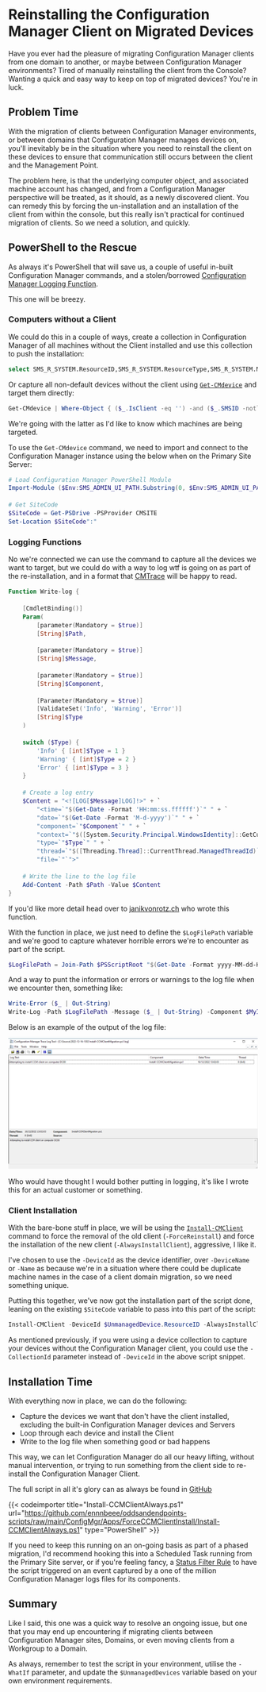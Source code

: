 # Reinstalling the Configuration Manager Client on Migrated Devices


Have you ever had the pleasure of migrating Configuration Manager clients from one domain to another, or maybe between Configuration Manager environments? Tired of manually reinstalling the client from the Console? Wanting a quick and easy way to keep on top of migrated devices? You're in luck.

## Problem Time

With the migration of clients between Configuration Manager environments, or between domains that Configuration Manager manages devices on, you'll inevitably be in the situation where you need to reinstall the client on these devices to ensure that communication still occurs between the client and the Management Point.

The problem here, is that the underlying computer object, and associated machine account has changed, and from a Configuration Manager perspective will be treated, as it should, as a newly discovered client. You can remedy this by forcing the un-installation and an installation of the client from within the console, but this really isn't practical for continued migration of clients. So we need a solution, and quickly.

## PowerShell to the Rescue

As always it's PowerShell that will save us, a couple of useful in-built Configuration Manager commands, and a stolen/borrowed [Configuration Manager Logging Function](https://janikvonrotz.ch/2017/10/26/powershell-logging-in-cmtrace-format/).

This one will be breezy.

### Computers without a Client

We could do this in a couple of ways, create a collection in Configuration Manager of all machines without the Client installed and use this collection to push the installation:

```SQL
select SMS_R_SYSTEM.ResourceID,SMS_R_SYSTEM.ResourceType,SMS_R_SYSTEM.Name,SMS_R_SYSTEM.SMSUniqueIdentifier,SMS_R_SYSTEM.ResourceDomainORWorkgroup,SMS_R_SYSTEM.Client from SMS_R_System where SMS_R_System.Client is null
```

Or capture all non-default devices without the client using [`Get-CMdevice`](https://learn.microsoft.com/en-us/powershell/module/configurationmanager/get-cmdevice?view=sccm-ps)  and target them directly:

```PowerShell
Get-CMdevice | Where-Object { ($_.IsClient -eq '') -and ($_.SMSID -notlike '*Unknown Computer*' ) -and ($_.SMSID -notlike '*Provisioning Device*') }
```

We're going with the latter as I'd like to know which machines are being targeted.

To use the `Get-CMdevice` command, we need to import and connect to the Configuration Manager instance using the below when on the Primary Site Server:

```Powershell
# Load Configuration Manager PowerShell Module
Import-Module ($Env:SMS_ADMIN_UI_PATH.Substring(0, $Env:SMS_ADMIN_UI_PATH.Length - 5) + '\ConfigurationManager.psd1')

# Get SiteCode
$SiteCode = Get-PSDrive -PSProvider CMSITE
Set-Location $SiteCode":"
```

### Logging Functions

No we're connected we can use the command to capture all the devices we want to target, but we could do with a way to log wtf is going on as part of the re-installation, and in a format that [CMTrace](https://learn.microsoft.com/en-us/mem/configmgr/core/support/cmtrace) will be happy to read.

```PowerShell
Function Write-log {

    [CmdletBinding()]
    Param(
        [parameter(Mandatory = $true)]
        [String]$Path,

        [parameter(Mandatory = $true)]
        [String]$Message,

        [parameter(Mandatory = $true)]
        [String]$Component,

        [Parameter(Mandatory = $true)]
        [ValidateSet('Info', 'Warning', 'Error')]
        [String]$Type
    )

    switch ($Type) {
        'Info' { [int]$Type = 1 }
        'Warning' { [int]$Type = 2 }
        'Error' { [int]$Type = 3 }
    }

    # Create a log entry
    $Content = "<![LOG[$Message]LOG]!>" + `
        "<time=`"$(Get-Date -Format 'HH:mm:ss.ffffff')`" " + `
        "date=`"$(Get-Date -Format 'M-d-yyyy')`" " + `
        "component=`"$Component`" " + `
        "context=`"$([System.Security.Principal.WindowsIdentity]::GetCurrent().Name)`" " + `
        "type=`"$Type`" " + `
        "thread=`"$([Threading.Thread]::CurrentThread.ManagedThreadId)`" " + `
        "file=`"`">"

    # Write the line to the log file
    Add-Content -Path $Path -Value $Content
}
```

If you'd like more detail head over to [janikvonrotz.ch](https://janikvonrotz.ch/2017/10/26/powershell-logging-in-cmtrace-format/) who wrote this function.

With the function in place, we just need to define the `$LogFilePath` variable and we're good to capture whatever horrible errors we're to encounter as part of the script.

```PowerShell
$LogFilePath = Join-Path $PSScriptRoot "$(Get-Date -Format yyyy-MM-dd-HHmm) $($MyInvocation.MyCommand.Name).log"
```

And a way to punt the information or errors or warnings to the log file when we encounter then, something like:

```PowerShell
Write-Error ($_ | Out-String)
Write-Log -Path $LogFilePath -Message ($_ | Out-String) -Component $MyInvocation.MyCommand.Name -Type Error
```

Below is an example of the output of the log file:

![Client Install Log file](img/cfgmgrclient-log.png "The generated log file.")

Who would have thought I would bother putting in logging, it's like I wrote this for an actual customer or something.

### Client Installation

With the bare-bone stuff in place, we will be using the [`Install-CMClient`](https://learn.microsoft.com/en-us/powershell/module/configurationmanager/install-cmclient?view=sccm-ps) command to force the removal of the old client (`-ForceReinstall`) and force the installation of the new client (`-AlwaysInstallClient`), aggressive, I like it.

I've chosen to use the `-DeviceId` as the device identifier, over `-DeviceName` or `-Name` as because we're in a situation where there could be duplicate machine names in the case of a client domain migration, so we need something unique.

Putting this together, we've now got the installation part of the script done, leaning on the existing `$SiteCode` variable to pass into this part of the script:

```PowerShell
Install-CMClient -DeviceId $UnmanagedDevice.ResourceID -AlwaysInstallClient $true -ForceReinstall $true -SiteCode $SiteCode.Name
```

As mentioned previously, if you were using a device collection to capture your devices without the Configuration Manager client, you could use the `-CollectionId` parameter instead of `-DeviceId` in the above script snippet.

## Installation Time

With everything now in place, we can do the following:

- Capture the devices we want that don't have the client installed, excluding the built-in Configuration Manager devices and Servers
- Loop through each device and install the Client
- Write to the log file when something good or bad happens

This way, we can let Configuration Manager do all our heavy lifting, without manual intervention, or trying to run something from the client side to re-install the Configuration Manager Client.

The full script in all it's glory can as always be found in [GitHub](https://github.com/ennnbeee/oddsandendpoints-scripts/blob/main/ConfigMgr/Apps/ForceCCMClientInstall/Install-CCMClientAlways.ps1)

{{< codeimporter title="Install-CCMClientAlways.ps1" url="https://github.com/ennnbeee/oddsandendpoints-scripts/raw/main/ConfigMgr/Apps/ForceCCMClientInstall/Install-CCMClientAlways.ps1" type="PowerShell" >}}

If you need to keep this running on an on-going basis as part of a phased migration, I'd recommend hooking this into a Scheduled Task running from the Primary Site server, or if you're feeling fancy, a [Status Filter Rule](https://learn.microsoft.com/en-us/mem/configmgr/core/servers/manage/use-status-system#manage-status-filter-rules) to have the script triggered on an event captured by a one of the million Configuration Manager logs files for its components.

## Summary

Like I said, this one was a quick way to resolve an ongoing issue, but one that you may end up encountering if migrating clients between Configuration Manager sites, Domains, or even moving clients from a Workgroup to a Domain.

As always, remember to test the script in your environment, utilise the `-WhatIf` parameter, and update the `$UnmanagedDevices` variable based on your own environment requirements.

